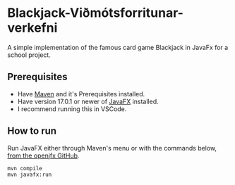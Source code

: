 # Blackjack-Viðmótsforritunar-verkefni

A simple implementation of the famous card game Blackjack in JavaFx for a school project.

## Prerequisites

- Have [Maven](https://maven.apache.org/download.cgi) and it's Prerequisites installed.
- Have version 17.0.1 or newer of [JavaFX](https://gluonhq.com/products/javafx/) installed.
- I recommend running this in VSCode.

## How to run

Run JavaFX either through Maven's menu or with the commands below, [from the openjfx GitHub](https://github.com/openjfx/javafx-maven-plugin).
```bash
mvn compile
mvn javafx:run
```
